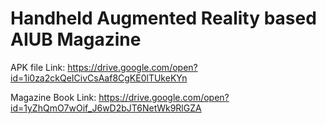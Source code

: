 # Handheld Augmented Reality based AIUB Magazine
APK file Link: https://drive.google.com/open?id=1i0za2ckQeICivCsAaf8CgKE0lTUkeKYn

Magazine Book Link: https://drive.google.com/open?id=1yZhQmO7wOif_J6wD2bJT6NetWk9RlGZA 

